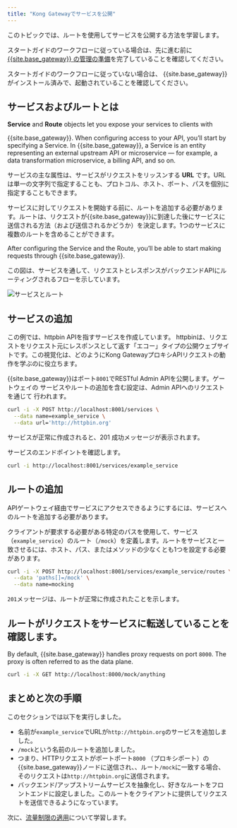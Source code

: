 ```yaml
---
title: "Kong Gatewayでサービスを公開"
---
```

このトピックでは、ルートを使用してサービスを公開する方法を学習します。

スタートガイドのワークフローに従っている場合は、先に進む前に [{{site.base_gateway}} の管理の準備](/gateway/{{page.release}}/get-started//prepare)を完了していることを確認してください。

スタートガイドのワークフローに従っていない場合は、
{{site.base_gateway}} がインストール済みで、起動されていることを確認してください。

サービスおよびルートとは
------------

**Service** and **Route** objects let you expose your services to clients with

{{site.base_gateway}}. When configuring access to your API, you’ll start by specifying a
Service. In {{site.base_gateway}}, a Service is an entity representing an external
upstream API or microservice — for example, a data transformation
microservice, a billing API, and so on.

サービスの主な属性は、サービスがリクエストをリッスンする **URL** です。URLは単一の文字列で指定することも、プロトコル、ホスト、ポート、パスを個別に指定することもできます。

サービスに対してリクエストを開始する前に、ルートを追加する必要があります。ルートは、リクエストが{{site.base_gateway}}に到達した後にサービスに送信される方法（および送信されるかどうか）を決定します。1つのサービスに複数のルートを含めることができます。

After configuring the Service and the Route, you’ll be able to start making
requests through {{site.base_gateway}}.

この図は、サービスを通して、リクエストとレスポンスがバックエンドAPIにルーティングされるフローを示しています。

![サービスとルート](/assets/images/products/gateway/getting-started-guide/route-and-service.png)

サービスの追加
-------

この例では、httpbin APIを指すサービスを作成しています。
httpbinは、リクエストをリクエスト元にレスポンスとして返す「エコー」タイプの公開ウェブサイトです。この視覚化は、どのようにKong GatewayプロキシAPIリクエストの動作を学ぶのに役立ちます。


{{site.base_gateway}}はポート`8001`でRESTful Admin APIを公開します。ゲートウェイの
サービスやルートの追加を含む設定は、Admin APIへのリクエストを通じて
行われます。

```sh
curl -i -X POST http://localhost:8001/services \
  --data name=example_service \
  --data url='http://httpbin.org'
```

サービスが正常に作成されると、201 成功メッセージが表示されます。

サービスのエンドポイントを確認します。

```sh
curl -i http://localhost:8001/services/example_service
```

ルートの追加
------

APIゲートウェイ経由でサービスにアクセスできるようにするには、サービスへのルートを追加する必要があります。

クライアントが要求する必要がある特定のパスを使用して、サービス（`example_service`）のルート（`/mock`）を定義します。ルートをサービスと一致させるには、ホスト、パス、またはメソッドの少なくとも1つを設定する必要があります。

```sh
curl -i -X POST http://localhost:8001/services/example_service/routes \
  --data 'paths[]=/mock' \
  --data name=mocking
```

`201`メッセージは、ルートが正常に作成されたことを示します。

ルートがリクエストをサービスに転送していることを確認します。
------------------------------

By default, {{site.base_gateway}} handles proxy requests on port `8000`. The proxy is often referred to as the data plane.

```sh
curl -i -X GET http://localhost:8000/mock/anything
```

まとめと次の手順
--------

このセクションでは以下を実行しました。

* 名前が`example_service`でURLが`http://httpbin.org`のサービスを追加しました。
* `/mock`という名前のルートを追加しました。
* つまり、HTTPリクエストがポートポート`8000` （プロキシポート）の{{site.base_gateway}}ノードに送信され、、ルート`/mock`に一致する場合、そのリクエストは`http://httpbin.org`に送信されます。
* バックエンド/アップストリームサービスを抽象化し、好きなルートをフロントエンドに設定しました。このルートをクライアントに提供してリクエストを送信できるようになっています。 

次に、[流量制限の適用](/gateway/{{page.release}}/get-started//protect-services/)について学習します。

